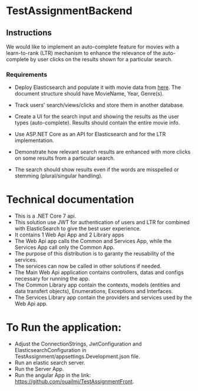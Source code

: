 # TestAssignmentBackend

## Instructions

We would like to implement an auto-complete feature for movies with a learn-to-rank (LTR) mechanism to enhance the relevance of the auto-complete by user clicks on the results shown for a particular search.

### Requirements

- Deploy Elasticsearch and populate it with movie data from [here](https://grouplens.org/datasets/movielens/1m/). The document structure should have MovieName, Year, Genre(s).

- Track users' search/views/clicks and store them in another database.

- Create a UI for the search input and showing the results as the user types (auto-complete). Results should contain the entire movie info.

- Use ASP.NET Core as an API for Elasticsearch and for the LTR implementation.

- Demonstrate how relevant search results are enhanced with more clicks on some results from a particular search.

- The search should show results even if the words are misspelled or stemming (plural/singular handling).

# Technical documentation

- This is a .NET Core 7 api.
- This solution use JWT for authentication of users and LTR for combined with ElasticSearch to give the best user experience.
- It contains 1 Web Api App and 2 Library apps
- The Web Api app calls the Common and Services App, while the Services App call only the Common App.
- The purpose of this distribution is to garanty the reusability of the services.
- The services can now be called in other solutions if needed.
- The Main Web Api application contains controllers, datas and configs necessary for running the app.
- The Common Library app contain the contexts, models (entities and data transfert objects), Enumerations, Exceptions and Interfaces.
- The Services Library app contain the providers and services used by the Web Api app.

# To Run the application:
- Adjust the ConnectionStrings, JwtConfiguration and ElasticsearchConfiguration in TestAssignment/appsettings.Development.json file.
- Run an elastic search server.
- Run the Server App.
- Run the angular App in the link: https://github.com/ouailmj/TestAssignmentFront.
